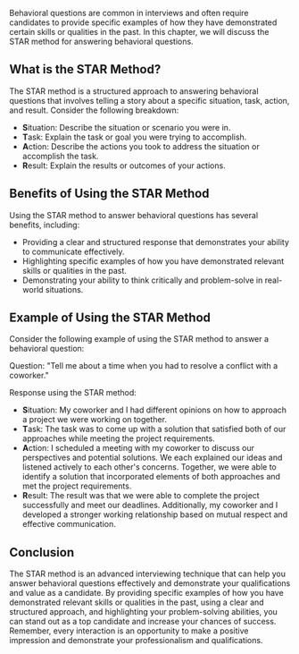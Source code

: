 
Behavioral questions are common in interviews and often require candidates to provide specific examples of how they have demonstrated certain skills or qualities in the past. In this chapter, we will discuss the STAR method for answering behavioral questions.

What is the STAR Method?
------------------------

The STAR method is a structured approach to answering behavioral questions that involves telling a story about a specific situation, task, action, and result. Consider the following breakdown:

* **S**ituation: Describe the situation or scenario you were in.
* **T**ask: Explain the task or goal you were trying to accomplish.
* **A**ction: Describe the actions you took to address the situation or accomplish the task.
* **R**esult: Explain the results or outcomes of your actions.

Benefits of Using the STAR Method
---------------------------------

Using the STAR method to answer behavioral questions has several benefits, including:

* Providing a clear and structured response that demonstrates your ability to communicate effectively.
* Highlighting specific examples of how you have demonstrated relevant skills or qualities in the past.
* Demonstrating your ability to think critically and problem-solve in real-world situations.

Example of Using the STAR Method
--------------------------------

Consider the following example of using the STAR method to answer a behavioral question:

Question: "Tell me about a time when you had to resolve a conflict with a coworker."

Response using the STAR method:

* **S**ituation: My coworker and I had different opinions on how to approach a project we were working on together.
* **T**ask: The task was to come up with a solution that satisfied both of our approaches while meeting the project requirements.
* **A**ction: I scheduled a meeting with my coworker to discuss our perspectives and potential solutions. We each explained our ideas and listened actively to each other's concerns. Together, we were able to identify a solution that incorporated elements of both approaches and met the project requirements.
* **R**esult: The result was that we were able to complete the project successfully and meet our deadlines. Additionally, my coworker and I developed a stronger working relationship based on mutual respect and effective communication.

Conclusion
----------

The STAR method is an advanced interviewing technique that can help you answer behavioral questions effectively and demonstrate your qualifications and value as a candidate. By providing specific examples of how you have demonstrated relevant skills or qualities in the past, using a clear and structured approach, and highlighting your problem-solving abilities, you can stand out as a top candidate and increase your chances of success. Remember, every interaction is an opportunity to make a positive impression and demonstrate your professionalism and qualifications.
